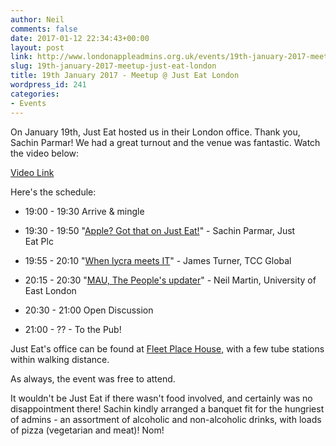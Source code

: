 ```yaml
---
author: Neil
comments: false
date: 2017-01-12 22:34:43+00:00
layout: post
link: http://www.londonappleadmins.org.uk/events/19th-january-2017-meetup-just-eat-london/
slug: 19th-january-2017-meetup-just-eat-london
title: 19th January 2017 - Meetup @ Just Eat London
wordpress_id: 241
categories:
- Events
---
```


On January 19th, Just Eat hosted us in their London office. Thank you, Sachin Parmar! We had a great turnout and the venue was fantastic. Watch the video below:

[Video Link](https://www.youtube.com/watch?v=lxizq5EZHWM)

Here's the schedule:



	
  * 19:00 - 19:30 Arrive & mingle

	
  * 19:30 - 19:50 "[Apple? Got that on Just Eat!](/presentations/2017.01.12-LDNApplAdminsSachin19-01-17-2.pdf)" - Sachin Parmar, Just Eat Plc

	
  * 19:55 - 20:10 "[When lycra meets IT](/presentations/2017.01.12-LDNApplAdminsJames19-01-17.pdf)" - James Turner, TCC Global

	
  * 20:15 - 20:30 "[MAU, The People's updater](/presentations/2017.01.12-LDNApplAdminsNeil19-01-17-2.pdf)" - Neil Martin, University of East London

	
  * 20:30 - 21:00 Open Discussion

	
  * 21:00 - ?? - To the Pub!


Just Eat's office can be found at [Fleet Place House](https://goo.gl/maps/N5HSaVwbBbs)[,](https://www.google.co.uk/maps/place/Seal+House,+1+Swan+Ln,+London+EC4R+3TN/@51.509407,-0.0903254,17z/data=!3m1!4b1!4m5!3m4!1s0x48760356a457de97:0x766f057305adc338!8m2!3d51.5094037!4d-0.0881367) with a few tube stations within walking distance.

As always, the event was free to attend.

It wouldn't be Just Eat if there wasn't food involved, and certainly was no disappointment there! Sachin kindly arranged a banquet fit for the hungriest of admins - an assortment of alcoholic and non-alcoholic drinks, with loads of pizza (vegetarian and meat)! Nom!


